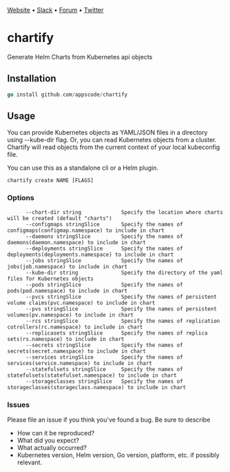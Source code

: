 [Website](https://appscode.com) • [Slack](https://appscode.slack.com) • [Forum](https://discuss.appscode.com) • [Twitter](https://twitter.com/AppsCodeHQ)

# chartify
Generate Helm Charts from Kubernetes api objects

## Installation
```go
go install github.com/appscode/chartify
```

## Usage
You can provide Kubernetes objects as YAML/JSON files in a directory using --kube-dir flag. Or, you can read Kubernetes
objects from a cluster. Chartify will read objects from the current context of your local kubeconfig file.

You can use this as a standalone cli or a Helm plugin.

```
chartify create NAME [FLAGS]
```

### Options

```
      --chart-dir string             Specify the location where charts will be created (default "charts")
      --configmaps stringSlice       Specify the names of configmaps(configmap.namespace) to include in chart
      --daemons stringSlice          Specify the names of daemons(daemon.namespace) to include in chart
      --deployments stringSlice      Specify the names of deployments(deployments.namespace) to include in chart
      --jobs stringSlice             Specify the names of jobs(job.namespace) to include in chart
      --kube-dir string              Specify the directory of the yaml files for Kubernetes objects
      --pods stringSlice             Specify the names of pods(pod.namespace) to include in chart
      --pvcs stringSlice             Specify the names of persistent volume claims(pvc.namespace) to include in chart
      --pvs stringSlice              Specify the names of persistent volumes(pv.namespace) to include in chart
      --rcs stringSlice              Specify the names of replication cotrollers(rc.namespace) to include in chart
      --replicasets stringSlice      Specify the names of replica sets(rs.namespace) to include in chart
      --secrets stringSlice          Specify the names of secrets(secret.namespace) to include in chart
      --services stringSlice         Specify the names of services(service.namespace) to include in chart
      --statefulsets stringSlice     Specify the names of statefulsets(statefulset.namespace) to include in chart
      --storageclasses stringSlice   Specify the names of storageclasses(storageclass.namespace) to include in chart
```

### Issues
Please file an issue if you think you've found a bug. Be sure to describe
 * How can it be reproduced?
 * What did you expect?
 * What actually occurred?
 * Kubernetes version, Helm version, Go version, platform, etc. if possibly relevant.
